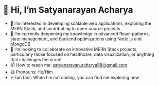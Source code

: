# 👋 Hi, I’m Satyanarayan Acharya

- 👀 I’m interested in developing scalable web applications, exploring the MERN Stack, and contributing to open-source projects.
- 🌱 I’m currently deepening my knowledge in advanced React patterns, state management, and backend optimizations using Node.js and MongoDB.
- 💞️ I’m looking to collaborate on innovative MERN Stack projects, particularly those focused on healthcare, data visualization, or anything that challenges the norm!
- 📫 How to reach me: satyanarayan.acharya58@gmail.com
- 😄 Pronouns: He/Him
- ⚡ Fun fact: When I'm not coding, you can find me exploring new


<!---
Satyanarayan-Acharya/Satyanarayan-Acharya is a ✨ special ✨ repository because its `README.md` (this file) appears on your GitHub profile.
You can click the Preview link to take a look at your changes.
--->
